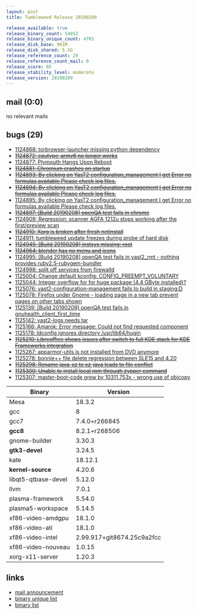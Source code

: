 ```yaml
---
layout: post
title: Tumbleweed Release 20190209

release_available: true
release_binary_count: 54052
release_binary_unique_count: 4703
release_disk_base: 961M
release_disk_shared: 5.5G
release_reference_count: 29
release_reference_count_mail: 0
release_score: 85
release_stability_level: moderate
release_version: 20190209
---
```


## mail (0:0)

no relevant mails

## bugs (29)

<!--more-->

- [1124868: torbrowser-launcher missing python dependency](https://bugzilla.opensuse.org/show_bug.cgi?id=1124868)
- ~~[1124872: cputype-armv6 no longer works](https://bugzilla.opensuse.org/show_bug.cgi?id=1124872)~~
- [1124877: Plymouth Hangs Upon Reboot](https://bugzilla.opensuse.org/show_bug.cgi?id=1124877)
- ~~[1124881: Chromium crashes on startup](https://bugzilla.opensuse.org/show_bug.cgi?id=1124881)~~
- ~~[1124893: By clicking on YasT2 configuration_management I get Error no formulas available Please check log files.](https://bugzilla.opensuse.org/show_bug.cgi?id=1124893)~~
- ~~[1124894: By clicking on YasT2 configuration_management I get Error no formulas available Please check log files.](https://bugzilla.opensuse.org/show_bug.cgi?id=1124894)~~
- [1124895: By clicking on YasT2 configuration_management I get Error no formulas available Please check log files.](https://bugzilla.opensuse.org/show_bug.cgi?id=1124895)
- ~~[1124897: \[Build 20190208\] openQA test fails in chrome](https://bugzilla.opensuse.org/show_bug.cgi?id=1124897)~~
- [1124909: Regression: scanner AGFA 1212u stops working after the first/preview scan](https://bugzilla.opensuse.org/show_bug.cgi?id=1124909)
- ~~[1124910: Xorg is broken after fresh netinstall](https://bugzilla.opensuse.org/show_bug.cgi?id=1124910)~~
- [1124911: tumbleweed update freezes during probe of hard disk](https://bugzilla.opensuse.org/show_bug.cgi?id=1124911)
- ~~[1124945: \[Build 20190208\] instsys missing: root](https://bugzilla.opensuse.org/show_bug.cgi?id=1124945)~~
- ~~[1124964: blender has no menu and icons](https://bugzilla.opensuse.org/show_bug.cgi?id=1124964)~~
- [1124995: \[Build 20190208\] openQA test fails in yast2_rmt - nothing provides ruby2.5-rubygem-bundler](https://bugzilla.opensuse.org/show_bug.cgi?id=1124995)
- [1124998: split off services from firewalld](https://bugzilla.opensuse.org/show_bug.cgi?id=1124998)
- [1125004: Change default kconfig: CONFIG_PREEMPT_VOLUNTARY](https://bugzilla.opensuse.org/show_bug.cgi?id=1125004)
- [1125044: Integer overflow for for huge package (4.4 GByte installed)?](https://bugzilla.opensuse.org/show_bug.cgi?id=1125044)
- [1125076: yast2-configuration-management fails to build in staging:D](https://bugzilla.opensuse.org/show_bug.cgi?id=1125076)
- [1125078: Firefox under Gnome - loading page in a new tab prevent pages on other tabs shown](https://bugzilla.opensuse.org/show_bug.cgi?id=1125078)
- [1125139: \[Build 20190209\] openQA test fails in gnuhealth_client_first_time](https://bugzilla.opensuse.org/show_bug.cgi?id=1125139)
- [1125142: yast2-logs needs tar](https://bugzilla.opensuse.org/show_bug.cgi?id=1125142)
- [1125166: Amarok: Error message: Could not find requested component](https://bugzilla.opensuse.org/show_bug.cgi?id=1125166)
- [1125178: ldconfig ignores directory /usr/lib64/hugin](https://bugzilla.opensuse.org/show_bug.cgi?id=1125178)
- ~~[1125210: Libreoffice shows issues after switch to full KDE stack for KDE Frameworks integration](https://bugzilla.opensuse.org/show_bug.cgi?id=1125210)~~
- [1125267: apparmor-utils is not installed from DVD anymore](https://bugzilla.opensuse.org/show_bug.cgi?id=1125267)
- [1125278: bonnie++ file delete regression between SLE15 and 4.20](https://bugzilla.opensuse.org/show_bug.cgi?id=1125278)
- ~~[1125298: Rename java-xz to xz-java leads to file conflict](https://bugzilla.opensuse.org/show_bug.cgi?id=1125298)~~
- ~~[1125300: Unable to install local rpm through zypper command](https://bugzilla.opensuse.org/show_bug.cgi?id=1125300)~~
- [1125307: master-boot-code grew by 10311.753x - wrong use of objcopy](https://bugzilla.opensuse.org/show_bug.cgi?id=1125307)

Binary | Version
--- | ---
Mesa | 18.3.2
gcc | 8
gcc7 | 7.4.0+r266845
**gcc8** | 8.2.1+r268506
gnome-builder | 3.30.3
**gtk3-devel** | 3.24.5
kate | 18.12.1
**kernel-source** | 4.20.6
libqt5-qtbase-devel | 5.12.0
llvm | 7.0.1
plasma-framework | 5.54.0
plasma5-workspace | 5.14.5
xf86-video-amdgpu | 18.1.0
xf86-video-ati | 18.1.0
xf86-video-intel | 2.99.917+git8674.25c9a2fcc
xf86-video-nouveau | 1.0.15
xorg-x11-server | 1.20.3

## links

- [mail announcement](https://lists.opensuse.org/opensuse-factory/2019-02/msg00371.html)
- [binary unique list](http://download.tumbleweed.boombatower.com/20190209/rpm.unique.list)
- [binary list](http://download.tumbleweed.boombatower.com/20190209/rpm.list)
